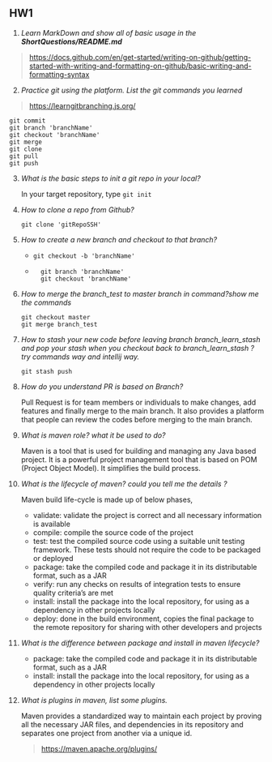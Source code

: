 ## HW1

1. *Learn MarkDown and show all of basic usage in the **ShortQuestions/README.md***
>   https://docs.github.com/en/get-started/writing-on-github/getting-started-with-writing-and-formatting-on-github/basic-writing-and-formatting-syntax

2. *Practice git using the platform. List the git commands you learned*

> https://learngitbranching.js.org/

```git
git commit
git branch 'branchName'
git checkout 'branchName'
git merge
git clone 
git pull
git push
```

3. *What is the basic steps to init a git repo in your local?*

    In your target repository, type `git init `

4. *How to clone a repo from Github?*

    `git clone 'gitRepoSSH' `

5. *How to create a new branch and checkout to that branch?*

    - `git checkout -b 'branchName'`
    - ```git
        git branch 'branchName'
        git checkout 'branchName'
        ```

6. *How to merge the branch_test to master branch in command?show me the commands*

    ```git
    git checkout master
    git merge branch_test
    ```

7. *How to stash your new code before leaving branch branch_learn_stash and pop your stash when you checkout back to branch_learn_stash ? try commands way and intellij way.*

    `git stash push`

8. *How do you understand PR is based on Branch?*

    Pull Request is for team members or individuals to make changes, add features and finally merge to the main branch. It also provides a platform that people can review the codes before merging to the main branch.

9. *What is maven role? what it be used to do?*

    Maven is a tool that is used for building and managing any Java based project. It is a powerful project management tool that is based on POM (Project Object Model). It simplifies the build process.

10. *What is the lifecycle of maven? could you tell me the details ?*

    Maven build life-cycle is made up of below phases,
    - validate: validate the project is correct and all necessary information is available
    - compile: compile the source code of the project
    - test: test the compiled source code using a suitable unit testing framework. These tests should not require the code to be packaged or deployed
    - package: take the compiled code and package it in its distributable format, such as a JAR
    - verify: run any checks on results of integration tests to ensure quality criteria’s are met
    - install: install the package into the local repository, for using as a dependency in other projects locally
    - deploy: done in the build environment, copies the final package to the remote repository for sharing with other developers and projects

11. *What is the difference between package and install in maven lifecycle?*

     - package: take the compiled code and package it in its distributable format, such as a JAR
     - install: install the package into the local repository, for using as a dependency in other projects locally

12. *What is plugins in maven, list some plugins.*
    
    Maven provides a standardized way to maintain each project by proving all the necessary JAR files, and dependencies in its repository and separates one project from another via a unique id.
    > https://maven.apache.org/plugins/

